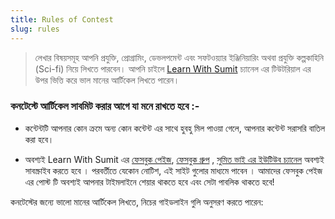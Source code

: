 ```yaml
---
title: Rules of Contest
slug: rules
---
```


> লেখার বিষয়সমূহ আপনি প্রযুক্তি, প্রোগ্রামিং, ডেভলপমেন্ট এবং সফটওয়্যার ইঞ্জিনিয়ারিং অথবা প্রযুক্তি কল্পকাহিনি (Sci-fi) নিয়ে লিখতে পারবেন। আপনি চাইলে [Learn With Sumit](https://www.youtube.com/user/sumitanalyzen) চ্যানেল এর টিউটরিয়াল এর উপর ভিত্তি করে ভাল মানের  আর্টিকেল লিখতে পারেন।

### কনটেস্টে আর্টিকেল সাবমিট করার আগে যা মনে রাখতে হবে :-

- কন্টেন্টটি আপনার কোন ক্রমে অন্য কোন কন্টেন্ট এর সাথে হুবহু মিল পাওয়া গেলে, আপনার কন্টেন্ট সরাসরি বাতিল করা হবে।

- অবশ্যই Learn With Sumit এর [ফেসবুক পেইজ](https://www.facebook.com/LetsLearnwithSumit/), [ফেসবুক গ্রুপ](https://www.facebook.com/groups/learnwithsumit) , [সুমিত ভাই এর ইউটিউব চ্যানেল](https://www.facebook.com/groups/learnwithsumit) অবশ্যই সাবস্ক্রাইব করতে হবে । পরবর্তীতে যেকোন নোটিশ, এই সাইট গুলোর মাধ্যমে পাবেন ।
আমাদের ফেসবুক পেইজ এর পোস্ট টি অবশ্যই আপনার টাইমলাইনে শেয়ার থাকতে হবে এবং সেটা পাবলিক থাকতে হবে!

কনটেস্টের জন্যে ভালো মানের আর্টিকেল লিখতে, নিচের গাইডলাইন গুলি অনুসরণ করতে পারেন:

<static-pages-list />
